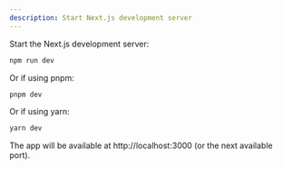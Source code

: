 ```yaml
---
description: Start Next.js development server
---
```


Start the Next.js development server:

```bash
npm run dev
```

Or if using pnpm:
```bash
pnpm dev
```

Or if using yarn:
```bash
yarn dev
```

The app will be available at http://localhost:3000 (or the next available port).
